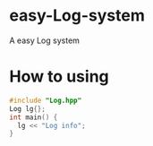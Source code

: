 # easy-Log-system
A easy Log system
# How to using
```C++
#include "Log.hpp"
Log lg{};
int main() {
  lg << "Log info";
}
```
